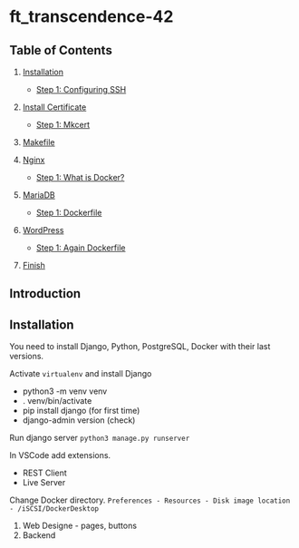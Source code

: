 # ft_transcendence-42

## Table of Contents
1. [Installation](#installation)
    - [Step 1: Configuring SSH](#step-1-configuring-ssh)
2. [Install Certificate](#install-certificate)
    - [Step 1: Mkcert](#step-1-mkcert)

3. [Makefile](#makefile)
4. [Nginx](#nginx)
    - [Step 1: What is Docker?](#step-1-what-is-docker)
5. [MariaDB](#mariadb)
    - [Step 1: Dockerfile](#step-1-dockerfile)
6. [WordPress](#wordpress)
    - [Step 1: Again Dockerfile](#step-1-again-dockerfile)
7. [Finish](#finish)


## Introduction

## Installation

You need to install Django, Python, PostgreSQL, Docker with their last versions.

Activate `virtualenv` and install Django

- python3 -m venv venv
- . venv/bin/activate
- pip install django (for first time)
- django-admin version (check)

Run django server
```python3 manage.py runserver```

In VSCode add extensions.

- REST Client
- Live Server

Change Docker directory.
`Preferences - Resources - Disk image location - /iSCSI/DockerDesktop`

1. Web Designe - pages, buttons
2. Backend